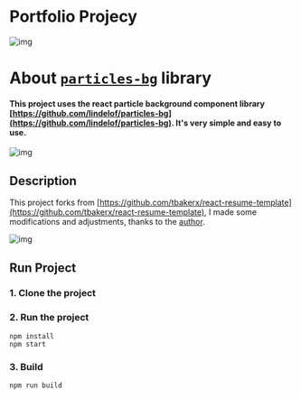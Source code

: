 # Portfolio Projecy

![img](https://github.com/nordicgiant2/react-nice-resume/blob/master/public/images/img.jpg?raw=true)

# About [`particles-bg`](https://github.com/lindelof/particles-bg) library

#### This project uses the react particle background component library [https://github.com/lindelof/particles-bg](https://github.com/lindelof/particles-bg). It's very simple and easy to use.

![img](https://github.com/lindelof/particles-bg/raw/master/image/03.jpg?raw=true)

## Description

This project forks from [https://github.com/tbakerx/react-resume-template](https://github.com/tbakerx/react-resume-template), I made some modifications and adjustments, thanks to the [author](https://github.com/tbakerx).

![img](https://github.com/nordicgiant2/react-nice-resume/blob/master/public/images/img2.jpg?raw=true)

## Run Project

### 1. Clone the project

### 2. Run the project

```shell
npm install
npm start
```

### 3. Build

```shell
npm run build
```
